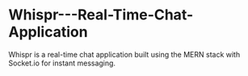 # Whispr---Real-Time-Chat-Application
 Whispr is a real-time chat application built using the MERN stack with Socket.io for instant messaging.
